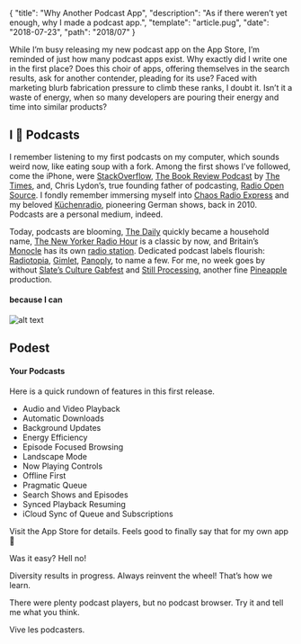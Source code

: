 {
  "title": "Why Another Podcast App",
  "description": "As if there weren’t yet enough, why I made a podcast app.",
  "template": "article.pug",
  "date": "2018-07-23",
  "path": "2018/07"
}

While I’m busy releasing my new podcast app on the App Store, I’m reminded of just how many podcast apps exist. Why exactly did I write one in the first place? Does this choir of apps, offering themselves in the search results, ask for another contender, pleading for its use? Faced with marketing blurb fabrication pressure to climb these ranks, I doubt it. Isn’t it a waste of energy, when so many developers are pouring their energy and time into similar products?

## I 💜 Podcasts

I remember listening to my first podcasts on my computer, which sounds weird now, like eating soup with a fork. Among the first shows I’ve followed, come the iPhone, were [StackOverflow](https://stackoverflow.blog/2008/04/17/podcast-1/), [The Book Review Podcast](https://www.nytimes.com/column/book-review-podcast) by [The Times](https://www.nytimes.com), and, Chris Lydon’s, true founding father of podcasting, [Radio Open Source](http://radioopensource.org). I fondly remember immersing myself into [Chaos Radio Express](https://cre.fm) and my beloved [Küchenradio](https://www.kuechenstud.io/kuechenradio/), pioneering German shows, back in 2010. Podcasts are a personal medium, indeed.

Today, podcasts are blooming, [The Daily](https://www.nytimes.com/podcasts/the-daily) quickly became a household name, [The New Yorker Radio Hour](https://www.newyorker.com/podcast/the-new-yorker-radio-hour) is a classic by now, and Britain’s [Monocle](https://monocle.com) has its own [radio station](https://monocle.com/radio/). Dedicated podcast labels flourish: [Radiotopia](https://www.radiotopia.fm), [Gimlet](https://www.gimletmedia.com), [Panoply](https://panoply.fm), to name a few. For me, no week goes by without [Slate’s Culture Gabfest](http://www.slate.com/articles/podcasts/culturegabfest.html) and [Still Processing](https://www.nytimes.com/podcasts/still-processing), another fine [Pineapple](http://pineapple.fm) production.

#### because I can

![alt text](/img/0x0ss.png "Logo Title Text 1")

## Podest

#### Your Podcasts

Here is a quick rundown of features in this first release.

- Audio and Video Playback
- Automatic Downloads
- Background Updates
- Energy Efficiency
- Episode Focused Browsing
- Landscape Mode
- Now Playing Controls
- Offline First
- Pragmatic Queue
- Search Shows and Episodes
- Synced Playback Resuming
- iCloud Sync of Queue and Subscriptions

Visit the App Store for details. Feels good to finally say that for my own app 🤗

Was it easy? Hell no!

Diversity results in progress. Always reinvent the wheel! That’s how we learn.

There were plenty podcast players, but no podcast browser. Try it and tell me what you think.

Vive les podcasters.
